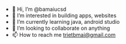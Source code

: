 - 👋 Hi, I’m @bamaiucsd
- 👀 I’m interested in building apps, websites
- 🌱 I’m currently learning java, android studio
- 💞️ I’m looking to collaborate on anything
- 📫 How to reach me trietbmai@gmail.com

<!---
bamaiucsd/bamaiucsd is a ✨ special ✨ repository because its `README.md` (this file) appears on your GitHub profile.
You can click the Preview link to take a look at your changes.
--->
